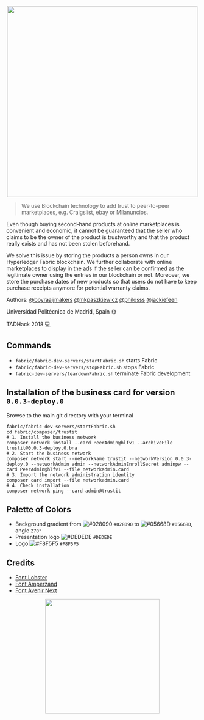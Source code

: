 <p align="center">
<a href="https://github.com/philosss/TrustIt."><img src="https://github.com/philosss/TrustIt./blob/master/Graphics/exports/full-logo-b-bg-2x.png?raw=true" width="500px"></a>
</p>

>We use Blockchain technology to add trust to peer-to-peer marketplaces, e.g. Craigslist, ebay or Milanuncios.

Even though buying second-hand products at online marketplaces is convenient and economic, it cannot be guaranteed that the seller who claims to be the owner of the product is trustworthy and that the product really exists and has not been stolen beforehand.

We solve this issue by storing the products a person owns in our Hyperledger Fabric blockchain. We further collaborate with online marketplaces to display in the ads if the seller can be confirmed as the legitimate owner using the entries in our blockchain or not.
Moreover, we store the purchase dates of new products so that users do not have to keep purchase receipts anymore for potential warranty claims.

Authors: [@boyraaijmakers](https://github.com/boyraaijmakers) [@mkpaszkiewicz](https://github.com/mkpaszkiewicz)  [@philosss](https://github.com/philosss)  [@jackiefeen](https://github.com/jackiefeen)


Universidad Politécnica de Madrid, Spain 🌞


TADHack 2018 💻

## Commands
- `fabric/fabric-dev-servers/startFabric.sh` starts Fabric
- `fabric/fabric-dev-servers/stopFabric.sh` stops Fabric
- `fabric-dev-servers/teardownFabric.sh` terminate Fabric development

## Installation of the business card for version `0.0.3-deploy.0`
Browse to the main git directory with your terminal
```
fabric/fabric-dev-servers/startFabric.sh
cd fabric/composer/trustit
# 1. Install the business network
composer network install --card PeerAdmin@hlfv1 --archiveFile trustit@0.0.3-deploy.0.bna
# 2. Start the business network
composer network start --networkName trustit --networkVersion 0.0.3-deploy.0 --networkAdmin admin --networkAdminEnrollSecret adminpw --card PeerAdmin@hlfv1 --file networkadmin.card
# 3. Import the network administration identity
composer card import --file networkadmin.card
# 4. Check installation
composer network ping --card admin@trustit
```


## Palette of Colors
- Background gradient from ![#028090](https://placehold.it/15/028090/000000?text=+) `#028090` to ![#05668D](https://placehold.it/15/05668D/000000?text=+) `#05668D`, angle `270°`
- Presentation logo ![#DEDEDE](https://placehold.it/15/DEDEDE/000000?text=+) `#DEDEDE`
- Logo ![#F8F5F5](https://placehold.it/15/F8F5F5/000000?text=+) `#F8F5F5`


## Credits
- [Font Lobster](https://www.fontsquirrel.com/fonts/lobster)
- [Font Amperzand](https://www.dafont.com/amperzand.font)
- [Font Avenir Next](https://www.fonts.com/font/linotype/avenir-next)


<p align="center">
<a href="http://upm.es/"><img src="https://github.com/philosss/TrustIt./blob/master/Graphics/images/upm.png" width="300px"></a>
</p>
